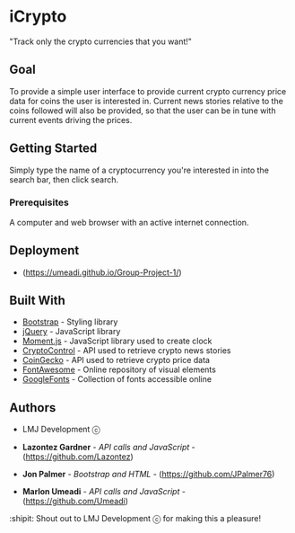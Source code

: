 
# iCrypto

"Track only the crypto currencies that you want!"

## Goal

To provide a simple user interface to provide current crypto currency price data for coins the user is interested in. Current news stories relative to the coins followed will also be provided, so that the user can be in tune with current events driving the prices.

## Getting Started

Simply type the name of a cryptocurrency you're interested in into the search bar, then click search.

### Prerequisites

A computer and web browser with an active internet connection.

## Deployment

* (https://umeadi.github.io/Group-Project-1/)

## Built With

* [Bootstrap](https://getbootstrap.com/) - Styling library
* [jQuery](https://jquery.com/) - JavaScript library
* [Moment.js](https://momentjs.com/) - JavaScript library used to create clock
* [CryptoControl](https://cryptocontrol.io/en/developers/apis) - API used to retrieve crypto news stories
* [CoinGecko](https://www.coingecko.com/en/api) - API used to retrieve crypto price data
* [FontAwesome](https://fontawesome.com/?from=io) - Online repository of visual elements
* [GoogleFonts](https://fonts.google.com/) - Collection of fonts accessible online

## Authors

* LMJ Development ⓒ 

* **Lazontez Gardner** - *API calls and JavaScript* - (https://github.com/Lazontez)
* **Jon Palmer** - *Bootstrap and HTML* - (https://github.com/JPalmer76)
* **Marlon Umeadi** - *API calls and JavaScript* - (https://github.com/Umeadi)

:shipit: Shout out to LMJ Development ⓒ for making this a pleasure!
